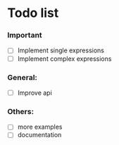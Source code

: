 # Todo list

### Important

- [ ] Implement single expressions
- [ ] Implement complex expressions

### General:

- [ ] Improve api

### Others:

- [ ] more examples
- [ ] documentation
